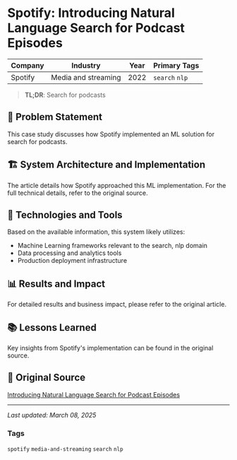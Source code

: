 # Spotify: Introducing Natural Language Search for Podcast Episodes

| Company | Industry | Year | Primary Tags | 
|---------|----------|------|--------------|
| Spotify | Media and streaming | 2022 | `search` `nlp` |

> **TL;DR**: Search for podcasts

## 📝 Problem Statement

This case study discusses how Spotify implemented an ML solution for search for podcasts.

## 🏗️ System Architecture and Implementation

The article details how Spotify approached this ML implementation. For the full technical details, refer to the original source.

## 🔧 Technologies and Tools

Based on the available information, this system likely utilizes:

- Machine Learning frameworks relevant to the search, nlp domain
- Data processing and analytics tools
- Production deployment infrastructure

## 📊 Results and Impact

For detailed results and business impact, please refer to the original article.

## 📚 Lessons Learned

Key insights from Spotify's implementation can be found in the original source.

## 🔗 Original Source

[Introducing Natural Language Search for Podcast Episodes](https://engineering.atspotify.com/2022/03/introducing-natural-language-search-for-podcast-episodes/)

---

*Last updated: March 08, 2025*

### Tags

`spotify` `media-and-streaming` `search` `nlp`
